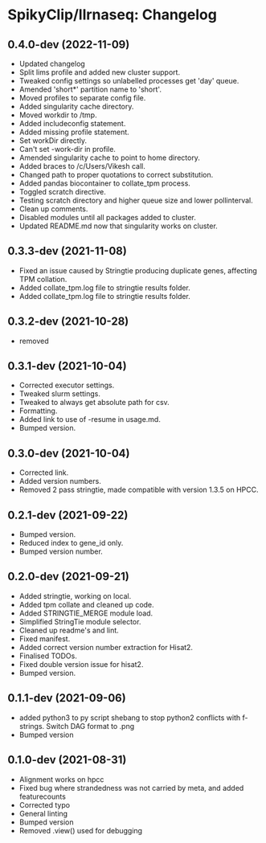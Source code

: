 <!-- 
Script from https://stackoverflow.com/questions/40865597/generate-changelog-from-commit-and-tag

#!/usr/bin/env bash
previous_tag=0
for current_tag in $(git tag --sort=-creatordate)
do

if [ "$previous_tag" != 0 ];then
    tag_date=$(git log -1 --pretty=format:'%ad' --date=short ${previous_tag})
    printf "## ${previous_tag} (${tag_date})\n\n"
    git log ${current_tag}...${previous_tag} --pretty=format:'*  %s' --reverse | grep -v Merge
    printf "\n\n"
fi
previous_tag=${current_tag}
done
 -->

# SpikyClip/llrnaseq: Changelog

## 0.4.0-dev (2022-11-09)

*  Updated changelog
*  Split lims profile and added new cluster support.
*  Tweaked config settings so unlabelled processes get 'day' queue.
*  Amended 'short*' partition name to 'short'.
*  Moved profiles to separate config file.
*  Added singularity cache directory.
*  Moved workdir to /tmp.
*  Added includeconfig statement.
*  Added missing profile statement.
*  Set workDir directly.
*  Can't set -work-dir in profile.
*  Amended singularity cache to point to home directory.
*  Added braces to /c/Users/Vikesh call.
*  Changed path to proper quotations to correct substitution.
*  Added pandas biocontainer to collate_tpm process.
*  Toggled scratch directive.
*  Testing scratch directory and higher queue size and lower pollinterval.
*  Clean up comments.
*  Disabled modules until all packages added to cluster.
*  Updated README.md now that singularity works on cluster.


## 0.3.3-dev (2021-11-08)

*  Fixed an issue caused by Stringtie producing duplicate genes, affecting TPM collation.
*  Added collate_tpm.log file to stringtie results folder.
*  Added collate_tpm.log file to stringtie results folder.


## 0.3.2-dev (2021-10-28)

*  removed


## 0.3.1-dev (2021-10-04)

*  Corrected executor settings.
*  Tweaked slurm settings.
*  Tweaked to always get absolute path for csv.
*  Formatting.
*  Added link to use of -resume in usage.md.
*  Bumped version.


## 0.3.0-dev (2021-10-04)

*  Corrected link.
*  Added version numbers.
*  Removed 2 pass stringtie, made compatible with version 1.3.5 on HPCC.


## 0.2.1-dev (2021-09-22)

*  Bumped version.
*  Reduced index to gene_id only.
*  Bumped version number.


## 0.2.0-dev (2021-09-21)

*  Added stringtie, working on local.
*  Added tpm collate and cleaned up code.
*  Added STRINGTIE_MERGE module load.
*  Simplified StringTie module selector.
*  Cleaned up readme's and lint.
*  Fixed manifest.
*  Added correct version number extraction for Hisat2.
*  Finalised TODOs.
*  Fixed double version issue for hisat2.
*  Bumped version.


## 0.1.1-dev (2021-09-06)

*  added python3 to py script shebang to stop python2 conflicts with f-strings. Switch DAG format to .png
*  Bumped version


## 0.1.0-dev (2021-08-31)

*  Alignment works on hpcc
*  Fixed bug where strandedness was not carried by meta, and added featurecounts
*  Corrected typo
*  General linting
*  Bumped version
*  Removed .view() used for debugging